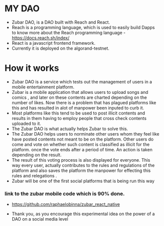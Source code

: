 # MY DAO

- Zubar DAO, is a DAO built with Reach and React. 
- Reach is a programming language, which is used to easily build Dapps to know more about the Reach programming language - https://docs.reach.sh/index/
- React is a javascript frontend framework.
- Currently it is deployed on the algorand-testnet. 


# How it works

- Zubar DAO is a service which tests out the management of users in a mobile entertainment platform.
- Zubar is a mobile application that allows users to upload songs and comics , and later on these contents are charted depending on the number of likes. Now there is a problem that has plagued platforms like this and has resulted in alot of manpower been inputed to curb it. 
- Most platforms like this tend to be used to post illicit contents and results in them having to employ people that cross check contents uploaded to it. 
- The Zubar DAO is what actually helps Zubar to solve this.
- The Zubar DAO helps users to norminate other users whom they feel like have posted contents not meant to be on the platform. Other users do come and vote on whether such content is classified as illicit for the platform. once the vote ends after a period of time. An action is taken depending on the result. 
- The result of this voting process is also displayed for everyone. This way every user, actually contributes to the rules and regulations of the platform and also saves the platform the manpower for effecting this rules and relegations . 
- Zubar will be one of the first social platforms that is being run this way 

### link to the zubar mobile code which is 90% done. 
- https://github.com/raphaelobinna/zubar_react_native

- Thank you, as you encourage this experimental idea on the power of a DAO on a social media level
